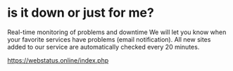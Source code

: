 # is it down or just for me?
Real-time monitoring of problems and downtime We will let you know when your favorite services have problems (email notification). All new sites added to our service are automatically checked every 20 minutes.

https://webstatus.online/index.php
